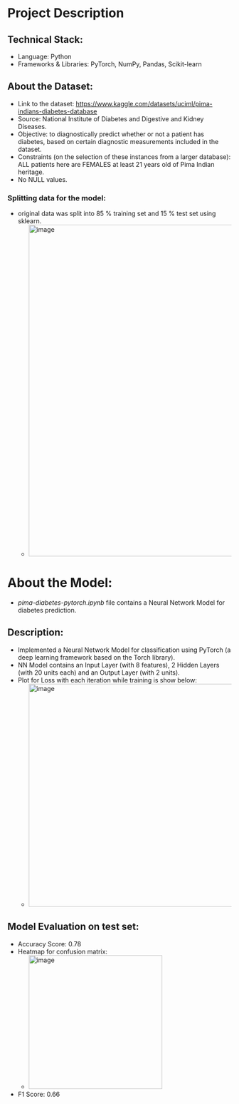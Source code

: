# Project Description

## Technical Stack:
  - Language: Python
  - Frameworks & Libraries: PyTorch, NumPy, Pandas, Scikit-learn

## About the Dataset:
- Link to the dataset: https://www.kaggle.com/datasets/uciml/pima-indians-diabetes-database
- Source: National Institute of Diabetes and Digestive and Kidney Diseases.
- Objective: to diagnostically predict whether or not a patient has diabetes, based on certain diagnostic measurements included in the dataset.
- Constraints (on the selection of these instances from a larger database): ALL patients here are FEMALES at least 21 years old of Pima Indian heritage.
- No NULL values.

### Splitting data for the model:
- original data was split into 85 % training set and 15 % test set using sklearn.
  - <img width="744" alt="image" src="https://github.com/shubhranshu-animesh/diabetes_prediction/assets/77923668/e6079b0d-7bb2-4d43-bad5-c319deee0727">

# About the Model:
- *pima-diabetes-pytorch.ipynb* file contains a Neural Network Model for diabetes prediction.

## Description:
- Implemented a Neural Network Model for classification using PyTorch (a deep learning framework based on the Torch library).
- NN Model contains an Input Layer (with 8 features), 2 Hidden Layers (with 20 units each) and an Output Layer (with 2 units).
- Plot for Loss with each iteration while training is show below: 
  - <img width="500" alt="image" src="https://github.com/shubhranshu-animesh/diabetes_prediction/assets/77923668/e8ccba35-dcb7-440d-8354-28b48abe1741">

## Model Evaluation on test set:
  - Accuracy Score: 0.78
  - Heatmap for confusion matrix:
    - <img width="300" alt="image" src="https://github.com/shubhranshu-animesh/diabetes_prediction/assets/77923668/62fc2082-414f-4e38-997a-fe37c2ef87ca">
  - F1 Score: 0.66
